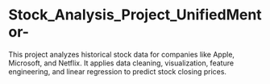 # Stock_Analysis_Project_UnifiedMentor-
This project analyzes historical stock data for companies like Apple, Microsoft, and Netflix. It applies data cleaning, visualization, feature engineering, and linear regression to predict stock closing prices.
